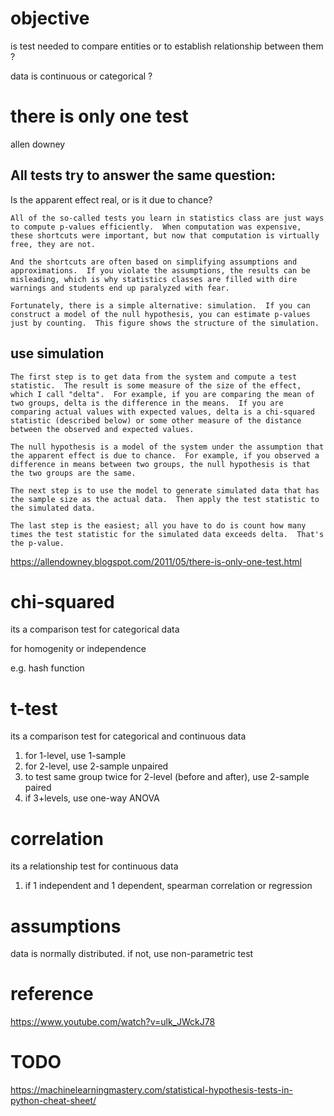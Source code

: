 
# objective

is test needed to compare entities or to establish relationship between them ?

data is continuous or categorical ?

# there is only one test

allen downey

## All tests try to answer the same question: 

Is the apparent effect real, or is it due to chance?

```
All of the so-called tests you learn in statistics class are just ways to compute p-values efficiently.  When computation was expensive, these shortcuts were important, but now that computation is virtually free, they are not.

And the shortcuts are often based on simplifying assumptions and approximations.  If you violate the assumptions, the results can be misleading, which is why statistics classes are filled with dire warnings and students end up paralyzed with fear.

Fortunately, there is a simple alternative: simulation.  If you can construct a model of the null hypothesis, you can estimate p-values just by counting.  This figure shows the structure of the simulation.
```

## use simulation

```
The first step is to get data from the system and compute a test statistic.  The result is some measure of the size of the effect, which I call "delta".  For example, if you are comparing the mean of two groups, delta is the difference in the means.  If you are comparing actual values with expected values, delta is a chi-squared statistic (described below) or some other measure of the distance between the observed and expected values.

The null hypothesis is a model of the system under the assumption that the apparent effect is due to chance.  For example, if you observed a difference in means between two groups, the null hypothesis is that the two groups are the same.

The next step is to use the model to generate simulated data that has the sample size as the actual data.  Then apply the test statistic to the simulated data.

The last step is the easiest; all you have to do is count how many times the test statistic for the simulated data exceeds delta.  That's the p-value.
```
https://allendowney.blogspot.com/2011/05/there-is-only-one-test.html

# chi-squared

its a comparison test for categorical data

for homogenity or independence

e.g. hash function

# t-test

its a comparison test for categorical and continuous data

1. for 1-level, use 1-sample 
2. for 2-level, use 2-sample unpaired 
3. to test same group twice for 2-level (before and after), use 2-sample paired
4. if 3+levels, use one-way ANOVA

# correlation

its a relationship test for continuous data

1. if 1 independent and 1 dependent, spearman correlation or regression

# assumptions

data is normally distributed.  if not, use non-parametric test

# reference

https://www.youtube.com/watch?v=ulk_JWckJ78

# TODO

https://machinelearningmastery.com/statistical-hypothesis-tests-in-python-cheat-sheet/
